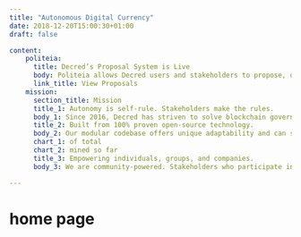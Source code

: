 ```yaml
---
title: "Autonomous Digital Currency"
date: 2018-12-20T15:00:30+01:00
draft: false

content:
    politeia:
      title: Decred’s Proposal System is Live
      body: Politeia allows Decred users and stakeholders to propose, discuss, collaborate on, and fund new projects, initiatives, and consensus changes.
      link_title: View Proposals
    mission:
      section_title: Mission
      title_1: Autonomy is self-rule. Stakeholders make the rules.
      body_1: Since 2016, Decred has striven to solve blockchain governance. Our innovative consensus voting model empowers stakeholders and allows for the seamless transition from one set of rules to another. Decentralized decision-making and self-funding have enabled us to build a robust, evolving digital currency, free from third party influence.
      title_2: Built from 100% proven open-source technology.
      body_2: Our modular codebase offers unique adaptability and can scale to the latest blockchain technology. Decred’s technology enabled the world’s first successful direct on-chain user-activated consensus vote. This represents a revolutionary approach to stakeholder governance where our community directs the project and makes decisions together.
      chart_1: of total
      chart_2: mined so far
      title_3: Empowering individuals, groups, and companies.
      body_3: We are community-powered. Stakeholders who participate in Decred’s decision-making are rewarded for their efforts. Sustainable funding and a resilient contractor model allow for anyone to join Decred at any time and engage in its governance. Decred’s value is in the people who work on it - together we’re building the decentralized future we want to see.

---
```


# home page
